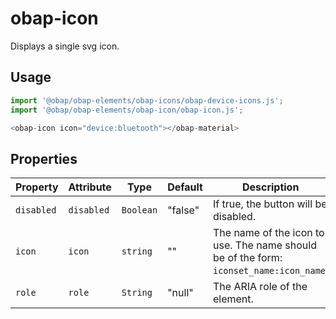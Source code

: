 # obap-icon

Displays a single svg icon.  

## Usage

```javascript
import '@obap/obap-elements/obap-icons/obap-device-icons.js';
import '@obap/obap-elements/obap-icon/obap-icon.js';

<obap-icon icon="device:bluetooth"></obap-material>
```

## Properties

| Property   | Attribute  | Type      | Default | Description                                      |
|------------|------------|-----------|---------|--------------------------------------------------|
| `disabled` | `disabled` | `Boolean` | "false" | If true, the button will be disabled.            |
| `icon`     | `icon`     | `string`  | ""      | The name of the icon to use. The name should be of the form: `iconset_name:icon_name`. |
| `role`     | `role`     | `String`  | "null"  | The ARIA role of the element.                    |
